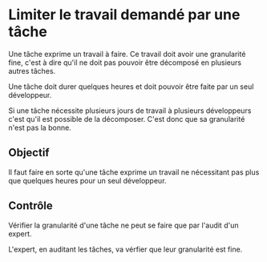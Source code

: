 Limiter le travail demandé par une tâche
========================================

Une tâche exprime un travail à faire. Ce travail doit avoir une granularité fine, c'est à dire qu'il ne doit pas pouvoir être décomposé en plusieurs autres tâches.

Une tâche doit durer quelques heures et doit pouvoir être faite par un seul développeur.

Si une tâche nécessite plusieurs jours de travail à plusieurs développeurs c'est qu'il est possible de la décomposer. C'est donc que sa granularité n'est pas la bonne.

Objectif
--------

Il faut faire en sorte qu'une tâche exprime un travail ne nécessitant pas plus que quelques heures pour un seul développeur.

Contrôle
--------

Vérifier la granularité d'une tâche ne peut se faire que par l'audit d'un expert.

L'expert, en auditant les tâches, va vérfier que leur granularité est fine.
